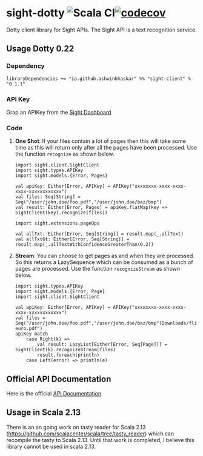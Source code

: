 # sight-dotty ![Scala CI](https://github.com/ashwinbhaskar/sight-dotty/workflows/Scala%20CI/badge.svg)[![codecov](https://codecov.io/gh/ashwinbhaskar/sight-dotty/branch/master/graph/badge.svg)](https://codecov.io/gh/ashwinbhaskar/sight-dotty)
Dotty client library for Sight APIs. The Sight API is a text recognition service.


## Usage Dotty 0.22

### Dependency 

```
libraryDependencies += "io.github.ashwinbhaskar" %% "sight-client" % "0.1.1"
```

### API Key

Grap an APIKey from the [Sight Dashboard](https://siftrics.com/)

### Code

1. **One Shot**: If your files contain a lot of pages then this will take some time as this will return only after all the pages have been processed. Use the function `recognize` as shown below.
    ```
    import sight.client.SightClient
    import sight.types.APIKey
    import sight.models.{Error, Pages}

    val apiKey: Either[Error, APIKey] = APIKey("xxxxxxxx-xxxx-xxxx-xxxx-xxxxxxxxxxxx")
    val files: Seq[String] = Seq("/user/john.doe/foo.pdf","/user/john.doe/baz/bmp")
    val result: Either[Error, Pages] = apiKey.flatMap(key => SightClient(key).recognize(files))

    import sight.extensions.pageOps

    val allTxt: Either[Error, Seq[String]] = result.map(_.allText)
    val allTxtGt: Either[Error, Seq[String]] = result.map(_.allTextWithConfidenceGreaterThan(0.2))
    ```
2. **Stream**: You can choose to get pages as and when they are processed. So this returns a LazySequence which can be consumed as a bunch of pages are processed. Use the function `recognizeStream` as shown below.

    ```
    import sight.types.APIKey
    import sight.models.{Error, Page}
    import sight.client.SightClient

    val apiKey: Either[Error, APIKey] = APIKey("xxxxxxxx-xxxx-xxxx-xxxx-xxxxxxxxxxxx")
    val files = Seq("/user/john.doe/foo.pdf","/user/john.doe/baz/bmp")Downloads/flight-euro.pdf")
    apiKey match
        case Right(k) => 
            val result: LazyList[Either[Error, Seq[Page]]] = SightClient(k).recognizeStream(files)
            result.foreach(println)
        case Left(error) => println(e)
    ```

## Official API Documentation 

Here is the official [API Documentation](https://siftrics.com/docs/sight.html)

## Usage in Scala 2.13

There is an an going work on tasty reader for Scala 2.13 (https://github.com/scalacenter/scala/tree/tasty_reader) which can recompile the tasty to Scala 2.13. Until that work is completed, I believe this library cannot be used in scala 2.13.
